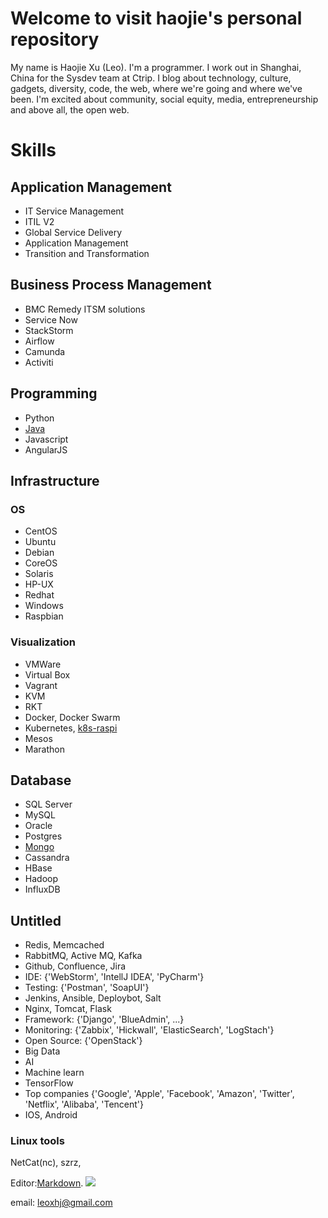 # Welcome to visit haojie's personal repository

My name is Haojie Xu (Leo). I'm a programmer. I work out in Shanghai, China for the Sysdev team at Ctrip. I blog about technology, culture, gadgets, diversity, code, the web, where we're going and where we've been. I'm excited about community, social equity, media, entrepreneurship and above all, the open web.

# Skills
## Application Management
* IT Service Management
* ITIL V2
* Global Service Delivery
* Application Management
* Transition and Transformation

## Business Process Management
* BMC Remedy ITSM solutions
* Service Now
* StackStorm
* Airflow
* Camunda
* Activiti

## Programming
* Python
* [Java](Java.md)
* Javascript
* AngularJS

## Infrastructure
### OS
* CentOS
* Ubuntu
* Debian
* CoreOS
* Solaris
* HP-UX
* Redhat
* Windows
* Raspbian
### Visualization
* VMWare
* Virtual Box
* Vagrant
* KVM
* RKT
* Docker, Docker Swarm
* Kubernetes, [k8s-raspi](k8s-pi.md)
* Mesos
* Marathon

## Database
* SQL Server
* MySQL
* Oracle
* Postgres
* [Mongo](Mongo.md)
* Cassandra
* HBase
* Hadoop
* InfluxDB

## Untitled
* Redis, Memcached
* RabbitMQ, Active MQ, Kafka
* Github, Confluence, Jira
* IDE: {'WebStorm', 'IntellJ IDEA', 'PyCharm'}
* Testing: {'Postman', 'SoapUI'}
* Jenkins, Ansible, Deploybot, Salt
* Nginx, Tomcat, Flask
* Framework: {'Django', 'BlueAdmin', ...}
* Monitoring: {'Zabbix', 'Hickwall', 'ElasticSearch', 'LogStach'}
* Open Source: {'OpenStack'}
* Big Data
* AI
* Machine learn
* TensorFlow
* Top companies {'Google', 'Apple', 'Facebook', 'Amazon', 'Twitter', 'Netflix', 'Alibaba', 'Tencent'}
* IOS, Android

### Linux tools
NetCat(nc), szrz, 


Editor:[Markdown](https://guides.github.com/features/mastering-markdown/).
![](https://assets-cdn.github.com/images/icons/emoji/unicode/1f42b.png)

email: [leoxhj@gmail.com](mailto:leoxhj@gmail.com) <Prefereed>
